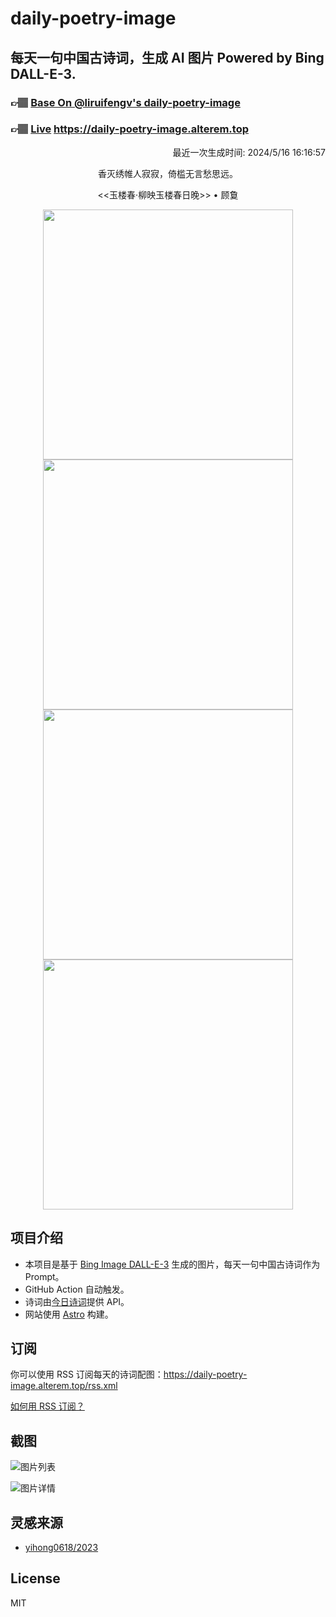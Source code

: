 
# daily-poetry-image

## 每天一句中国古诗词，生成 AI 图片 Powered by Bing DALL-E-3.

### 👉🏽 [Base On @liruifengv's daily-poetry-image](https://github.com/liruifengv/daily-poetry-image)

### 👉🏽 [Live](https://daily-poetry-image.alterem.top/) https://daily-poetry-image.alterem.top

<p align="right">
  最近一次生成时间: 2024/5/16 16:16:57
</p>
<p align="center">
香灭绣帷人寂寂，倚槛无言愁思远。
</p>
<p align="center">
<<玉楼春·柳映玉楼春日晚>> • 顾敻
</p>
<p align="center">
<img src="https://tse2.mm.bing.net/th/id/OIG3.CIt2HpI8K5VxZJoKlzMy" height="400" width="400" />
<img src="https://tse1.mm.bing.net/th/id/OIG3.OgBsHroHw8ewZkS0zSq9" height="400" width="400" />
<img src="https://tse3.mm.bing.net/th/id/OIG3.NbaAEhLaV48__04JzRgc" height="400" width="400" />
<img src="https://tse1.mm.bing.net/th/id/OIG3.btq8Q2.M64zimF681x2b" height="400" width="400" />
</p>

## 项目介绍

-   本项目是基于 [Bing Image DALL-E-3](https://www.bing.com/images/create) 生成的图片，每天一句中国古诗词作为 Prompt。
-   GitHub Action 自动触发。
-   诗词由[今日诗词](https://www.jinrishici.com/)提供 API。
-   网站使用 [Astro](https://astro.build) 构建。

## 订阅

你可以使用 RSS 订阅每天的诗词配图：https://daily-poetry-image.alterem.top/rss.xml

[如何用 RSS 订阅？](https://zhuanlan.zhihu.com/p/55026716)

## 截图

![图片列表](./screenshots/Snipaste_2023-12-28_21-00-26.png)

![图片详情](./screenshots/Snipaste_2023-12-28_21-00-53.png)

## 灵感来源

-   [yihong0618/2023](https://github.com/yihong0618/2023)

## License

MIT
